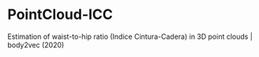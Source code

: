 # PointCloud-ICC
Estimation of waist-to-hip ratio (Indice Cintura-Cadera) in 3D point clouds | body2vec (2020)
